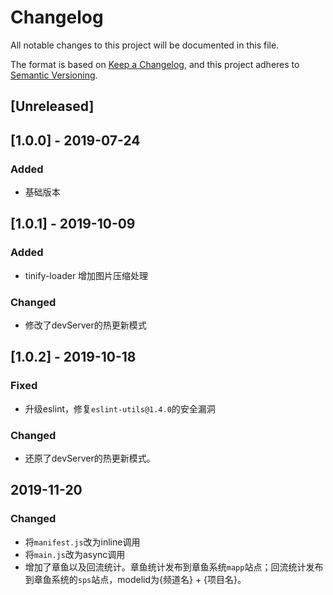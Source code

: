 # Changelog
All notable changes to this project will be documented in this file.

The format is based on [Keep a Changelog](https://keepachangelog.com/en/1.0.0/),
and this project adheres to [Semantic Versioning](https://semver.org/spec/v2.0.0.html).

## [Unreleased]

## [1.0.0] - 2019-07-24
### Added
- 基础版本

## [1.0.1] - 2019-10-09
### Added
- tinify-loader 增加图片压缩处理

### Changed
- 修改了devServer的热更新模式

## [1.0.2] - 2019-10-18
### Fixed
- 升级eslint，修复`eslint-utils@1.4.0`的安全漏洞

### Changed
- 还原了devServer的热更新模式。

## 2019-11-20
### Changed
- 将`manifest.js`改为inline调用
- 将`main.js`改为async调用
- 增加了章鱼以及回流统计。章鱼统计发布到章鱼系统`mapp`站点；回流统计发布到章鱼系统的`sps`站点，modelid为{频道名} + {项目名}。

